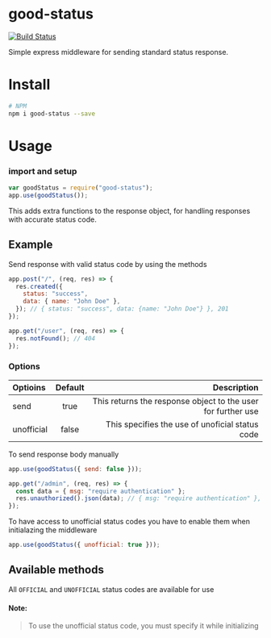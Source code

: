 # good-status

[![Build Status](https://travis-ci.com/micaiah-effiong/good-status.svg?branch=main)](https://travis-ci.com/micaiah-effiong/good-status)

Simple express middleware for sending standard status response.

# Install

```bash
# NPM
npm i good-status --save
```

# Usage

### import and setup

```js
var goodStatus = require("good-status");
app.use(goodStatus());
```

This adds extra functions to the response object, for handling responses with accurate status code.

## Example

Send response with valid status code by using the methods

```js
app.post("/", (req, res) => {
  res.created({
    status: "success",
    data: { name: "John Doe" },
  }); // { status: "success", data: {name: "John Doe"} }, 201
});

app.get("/user", (req, res) => {
  res.notFound(); // 404
});
```

### Options

| Optioins   | Default |                                                  Description |
| :--------- | :-----: | -----------------------------------------------------------: |
| send       |  true   | This returns the response object to the user for further use |
| unofficial |  false  |              This specifies the use of unoficial status code |

To send response body manually

```js
app.use(goodStatus({ send: false }));

app.get("/admin", (req, res) => {
  const data = { msg: "require authentication" };
  res.unauthorized().json(data); // { msg: "require authentication" }, 401
});
```

To have access to unofficial status codes you have to enable them when initialazing the middleware

```js
app.use(goodStatus({ unofficial: true }));
```

## Available methods

All `OFFICIAL` and `UNOFFICIAL` status codes are available for use

#### Note:

> To use the unofficial status code, you must specify it while initializing
